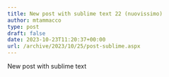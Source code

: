 ```yaml
---
title: New post with sublime text 22 (nuovissimo)
author: mtammacco
type: post
draft: false
date: 2023-10-23T11:20:37+00:00
url: /archive/2023/10/25/post-sublime.aspx
---
```

New post with sublime text